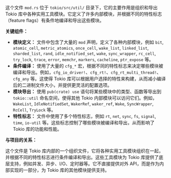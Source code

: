 这个文件 `mod.rs` 位于 `tokio/src/util/` 目录下，它的主要作用是组织和导出 Tokio 库中各种实用工具模块。它定义了许多内部模块，并根据不同的特性标志（feature flags）有条件地编译和导出这些模块。

**关键组件：**

*   **模块定义：** 文件中包含了大量的 `mod` 声明，定义了各种内部模块，例如 `bit`, `atomic_cell`, `metric_atomics`, `once_cell`, `wake_list`, `linked_list`, `sharded_list`, `rand`, `idle_notified_set`, `wake`, `sync_wrapper`, `rc_cell`, `try_lock`, `trace`, `error`, `memchr`, `markers`, `cacheline`, `ptr_expose` 等。
*   **条件编译：** 使用了大量的 `cfg_*` 宏，根据不同的特性标志来决定哪些模块被编译和导出。例如，`cfg_io_driver!`、`cfg_rt!`、`cfg_rt_multi_thread!`、`cfg_any` 等。这使得 Tokio 库可以根据用户选择的特性来构建，从而减小编译后的二进制文件大小，并提供更灵活的配置选项。
*   **模块导出：** 使用 `pub(crate) use` 语句将某些模块中的类型、函数等导出到 `tokio::util` 命名空间，使得其他 Tokio 内部模块可以访问它们。例如，`WakeList`, `IdleNotifiedSet`, `WakerRef`, `waker_ref`, `Wake`, `SyncWrapper`, `RcCell`, `TryLock` 等。
*   **特性标志：** 文件中使用了多个特性标志，例如 `rt`, `net`, `sync`, `fs`, `signal`, `time`, `io-util` 等。这些标志控制了哪些模块被编译和导出，从而影响了 Tokio 库的功能和性能。

**与项目的关系：**

这个文件是 Tokio 库内部的一个组织文件，它将各种实用工具模块组织在一起，并根据不同的特性标志进行条件编译和导出。这些工具模块为 Tokio 库提供了底层支持，例如并发、异步、I/O、定时器等。它不直接提供对外 API，而是作为内部实现的一部分，为 Tokio 库的其他模块提供支持。
